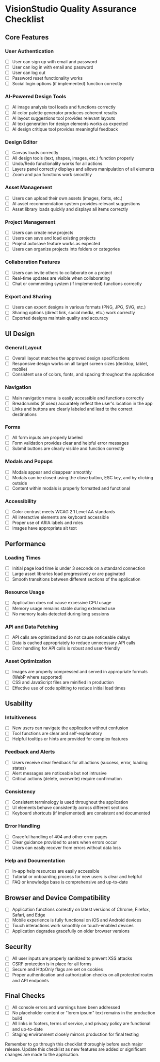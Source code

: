 # VisionStudio Quality Assurance Checklist

## Core Features

### User Authentication
- [ ] User can sign up with email and password
- [ ] User can log in with email and password
- [ ] User can log out
- [ ] Password reset functionality works
- [ ] Social login options (if implemented) function correctly

### AI-Powered Design Tools
- [ ] AI image analysis tool loads and functions correctly
- [ ] AI color palette generator produces coherent results
- [ ] AI layout suggestions tool provides relevant layouts
- [ ] AI text generation for design elements works as expected
- [ ] AI design critique tool provides meaningful feedback

### Design Editor
- [ ] Canvas loads correctly
- [ ] All design tools (text, shapes, images, etc.) function properly
- [ ] Undo/Redo functionality works for all actions
- [ ] Layers panel correctly displays and allows manipulation of all elements
- [ ] Zoom and pan functions work smoothly

### Asset Management
- [ ] Users can upload their own assets (images, fonts, etc.)
- [ ] AI asset recommendation system provides relevant suggestions
- [ ] Asset library loads quickly and displays all items correctly

### Project Management
- [ ] Users can create new projects
- [ ] Users can save and load existing projects
- [ ] Project autosave feature works as expected
- [ ] Users can organize projects into folders or categories

### Collaboration Features
- [ ] Users can invite others to collaborate on a project
- [ ] Real-time updates are visible when collaborating
- [ ] Chat or commenting system (if implemented) functions correctly

### Export and Sharing
- [ ] Users can export designs in various formats (PNG, JPG, SVG, etc.)
- [ ] Sharing options (direct link, social media, etc.) work correctly
- [ ] Exported designs maintain quality and accuracy

## UI Design

### General Layout
- [ ] Overall layout matches the approved design specifications
- [ ] Responsive design works on all target screen sizes (desktop, tablet, mobile)
- [ ] Consistent use of colors, fonts, and spacing throughout the application

### Navigation
- [ ] Main navigation menu is easily accessible and functions correctly
- [ ] Breadcrumbs (if used) accurately reflect the user's location in the app
- [ ] Links and buttons are clearly labeled and lead to the correct destinations

### Forms
- [ ] All form inputs are properly labeled
- [ ] Form validation provides clear and helpful error messages
- [ ] Submit buttons are clearly visible and function correctly

### Modals and Popups
- [ ] Modals appear and disappear smoothly
- [ ] Modals can be closed using the close button, ESC key, and by clicking outside
- [ ] Content within modals is properly formatted and functional

### Accessibility
- [ ] Color contrast meets WCAG 2.1 Level AA standards
- [ ] All interactive elements are keyboard accessible
- [ ] Proper use of ARIA labels and roles
- [ ] Images have appropriate alt text

## Performance

### Loading Times
- [ ] Initial page load time is under 3 seconds on a standard connection
- [ ] Large asset libraries load progressively or are paginated
- [ ] Smooth transitions between different sections of the application

### Resource Usage
- [ ] Application does not cause excessive CPU usage
- [ ] Memory usage remains stable during extended use
- [ ] No memory leaks detected during long sessions

### API and Data Fetching
- [ ] API calls are optimized and do not cause noticeable delays
- [ ] Data is cached appropriately to reduce unnecessary API calls
- [ ] Error handling for API calls is robust and user-friendly

### Asset Optimization
- [ ] Images are properly compressed and served in appropriate formats (WebP where supported)
- [ ] CSS and JavaScript files are minified in production
- [ ] Effective use of code splitting to reduce initial load times

## Usability

### Intuitiveness
- [ ] New users can navigate the application without confusion
- [ ] Tool functions are clear and self-explanatory
- [ ] Helpful tooltips or hints are provided for complex features

### Feedback and Alerts
- [ ] Users receive clear feedback for all actions (success, error, loading states)
- [ ] Alert messages are noticeable but not intrusive
- [ ] Critical actions (delete, overwrite) require confirmation

### Consistency
- [ ] Consistent terminology is used throughout the application
- [ ] UI elements behave consistently across different sections
- [ ] Keyboard shortcuts (if implemented) are consistent and documented

### Error Handling
- [ ] Graceful handling of 404 and other error pages
- [ ] Clear guidance provided to users when errors occur
- [ ] Users can easily recover from errors without data loss

### Help and Documentation
- [ ] In-app help resources are easily accessible
- [ ] Tutorial or onboarding process for new users is clear and helpful
- [ ] FAQ or knowledge base is comprehensive and up-to-date

## Browser and Device Compatibility

- [ ] Application functions correctly on latest versions of Chrome, Firefox, Safari, and Edge
- [ ] Mobile experience is fully functional on iOS and Android devices
- [ ] Touch interactions work smoothly on touch-enabled devices
- [ ] Application degrades gracefully on older browser versions

## Security

- [ ] All user inputs are properly sanitized to prevent XSS attacks
- [ ] CSRF protection is in place for all forms
- [ ] Secure and HttpOnly flags are set on cookies
- [ ] Proper authentication and authorization checks on all protected routes and API endpoints

## Final Checks

- [ ] All console errors and warnings have been addressed
- [ ] No placeholder content or "lorem ipsum" text remains in the production build
- [ ] All links in footers, terms of service, and privacy policy are functional and up-to-date
- [ ] Staging environment closely mirrors production for final testing

Remember to go through this checklist thoroughly before each major release. Update this checklist as new features are added or significant changes are made to the application.

